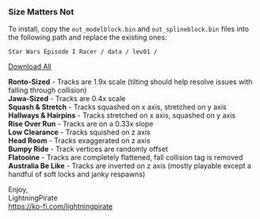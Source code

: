 ### Size Matters Not

To install, copy the `out_modelblock.bin` and `out_splineblock.bin` files into the following path and replace the existing ones:

`Star Wars Episode I Racer / data / lev01 / `

[Download All](https://github.com/louriccia/SWE1R-Mods/raw/main/Track%20Mods/SizeMattersNot/SizeMattersNot.zip)

**Ronto-Sized** - Tracks are 1.9x scale (tilting should help resolve issues with falling through collision)  
**Jawa-Sized** - Tracks are 0.4x scale  
**Squash & Stretch** - Tracks squashed on x axis, stretched on y axis  
**Hallways & Hairpins** - Tracks stretched on x axis, squashed on y axis  
**Rise Over Run** - Tracks are on a 0.33x slope  
**Low Clearance** - Tracks squished on z axis  
**Head Room** - Tracks exaggerated on z axis  
**Bumpy Ride** - Track vertices are randomly offset  
**Flatooine** - Tracks are completely flattened, fall collision tag is removed  
**Australia Be Like** - Tracks are inverted on z axis (mostly playable except a handful of soft locks and janky respawns)  

Enjoy,  
LightningPirate  
https://ko-fi.com/lightningpirate
